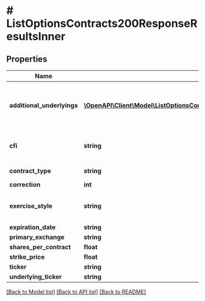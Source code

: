 # # ListOptionsContracts200ResponseResultsInner

## Properties

Name | Type | Description | Notes
------------ | ------------- | ------------- | -------------
**additional_underlyings** | [**\OpenAPI\Client\Model\ListOptionsContracts200ResponseResultsInnerAdditionalUnderlyingsInner[]**](ListOptionsContracts200ResponseResultsInnerAdditionalUnderlyingsInner.md) | If an option contract has additional underlyings or deliverables associated with it, they will appear here. See &lt;a rel&#x3D;\&quot;noopener noreferrer nofollow\&quot; target&#x3D;\&quot;_blank\&quot; href&#x3D;\&quot;https://www.optionseducation.org/referencelibrary/faq/splits-mergers-spinoffs-bankruptcies\&quot;&gt;here&lt;/a&gt; for some examples of what might cause a contract to have additional underlyings. | [optional]
**cfi** | **string** | The 6 letter CFI code of the contract (defined in &lt;a rel&#x3D;\&quot;nofollow\&quot; target&#x3D;\&quot;_blank\&quot; href&#x3D;\&quot;https://en.wikipedia.org/wiki/ISO_10962\&quot;&gt;ISO 10962&lt;/a&gt;) | [optional]
**contract_type** | **string** | The type of contract. Can be \&quot;put\&quot;, \&quot;call\&quot;, or in some rare cases, \&quot;other\&quot;. | [optional]
**correction** | **int** | The correction number for this option contract. | [optional]
**exercise_style** | **string** | The exercise style of this contract. See &lt;a rel&#x3D;\&quot;nofollow\&quot; target&#x3D;\&quot;_blank\&quot; href&#x3D;\&quot;https://en.wikipedia.org/wiki/Option_style\&quot;&gt;this link&lt;/a&gt; for more details on exercise styles. | [optional]
**expiration_date** | **string** | The contract&#39;s expiration date in YYYY-MM-DD format. | [optional]
**primary_exchange** | **string** | The MIC code of the primary exchange that this contract is listed on. | [optional]
**shares_per_contract** | **float** | The number of shares per contract for this contract. | [optional]
**strike_price** | **float** | The strike price of the option contract. | [optional]
**ticker** | **string** | The ticker for the option contract. | [optional]
**underlying_ticker** | **string** | The underlying ticker that the option contract relates to. | [optional]

[[Back to Model list]](../../README.md#models) [[Back to API list]](../../README.md#endpoints) [[Back to README]](../../README.md)
